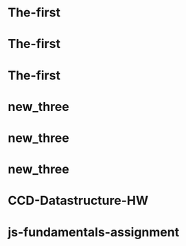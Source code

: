 # The-first
# The-first
# The-first
# new_three
# new_three
# new_three
# CCD-Datastructure-HW
# js-fundamentals-assignment

